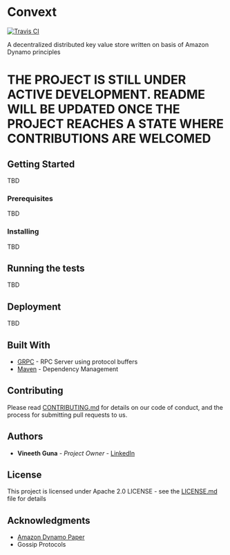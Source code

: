 Convext
=======
[![Travis CI](https://travis-ci.org/vineethguna/convext.svg?branch=master)](https://travis-ci.org/vineethguna/convext)

A decentralized distributed key value store written on basis of Amazon Dynamo principles

# THE PROJECT IS STILL UNDER ACTIVE DEVELOPMENT. README WILL BE UPDATED ONCE THE PROJECT REACHES A STATE WHERE CONTRIBUTIONS ARE WELCOMED

## Getting Started

TBD

### Prerequisites

TBD

### Installing

TBD


## Running the tests
TBD

## Deployment

TBD

## Built With

* [GRPC](https://grpc.io/) - RPC Server using protocol buffers
* [Maven](https://maven.apache.org/) - Dependency Management

## Contributing

Please read [CONTRIBUTING.md](CONTRIBUTING.md) for details on our code of conduct, and the process for submitting pull requests to us. 

## Authors

* **Vineeth Guna** - *Project Owner* - [LinkedIn](https://in.linkedin.com/in/vineeth-guna-08767319)


## License

This project is licensed under Apache 2.0 LICENSE - see the [LICENSE.md](LICENSE.md) file for details

## Acknowledgments

* [Amazon Dynamo Paper](https://www.allthingsdistributed.com/files/amazon-dynamo-sosp2007.pdf)
* Gossip Protocols

